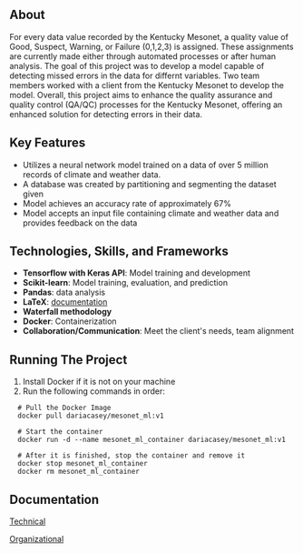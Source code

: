 ## About
For every data value recorded by the Kentucky Mesonet, a quality value of Good, Suspect, Warning, or Failure (0,1,2,3) is assigned. These assignments are currently made either through 
automated processes or after human analysis. The goal of this project was to develop a model capable of detecting missed errors in the data for differnt variables. Two team 
members worked with a client from the Kentucky Mesonet to develop the model. Overall, this project aims to enhance the quality assurance and quality control (QA/QC) processes for the 
Kentucky Mesonet, offering an enhanced solution for detecting errors in their data.

## Key Features
  - Utilizes a neural network model trained on a data of over 5 million records of climate and weather data.
  - A database was created by partitioning and segmenting the dataset given
  - Model achieves an accuracy rate of approximately 67%
  - Model accepts an input file containing climate and weather data and provides feedback on the data

## Technologies, Skills, and Frameworks
  - **Tensorflow with Keras API**: Model training and development 
  - **Scikit-learn**: Model training, evaluation, and prediction 
  - **Pandas**: data analysis
  - **LaTeX**: [documentation](Documentation) 
  - **Waterfall methodology**
  - **Docker**: Containerization
  - **Collaboration/Communication**: Meet the client's needs, team alignment

## Running The Project

1. Install Docker if it is not on your machine
2. Run the following commands in order: 
```
  # Pull the Docker Image
  docker pull dariacasey/mesonet_ml:v1

  # Start the container 
  docker run -d --name mesonet_ml_container dariacasey/mesonet_ml:v1

  # After it is finished, stop the container and remove it
  docker stop mesonet_ml_container
  docker rm mesonet_ml_container
```
## Documentation
[Technical](/Users/daria/Downloads/CS496__MESONET_Project.pdf)

[Organizational](/Users/daria/Downloads/CS496__MESONET_ProjectOrg.pdf)
